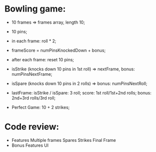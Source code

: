 # Bowling game:

* 10 frames => frames array, length 10;
* 10 pins;
* in each frame: roll * 2;

* frameScore = numPinsKnockedDown + bonus;
* after each frame: reset 10 pins;

* isStrike (knocks down 10 pins in 1st roll) => nextFrame, bonus: numPinsNextFrame;
* isSpare (knocks down 10 pins in 2 rolls) => bonus: numPinsNextRoll;
* lastFrame: isStrike / isSpare: 3 roll; score: 1st roll/1st+2nd rolls; bonus: 2nd+3rd rolls/3rd roll;

<!-- * Gutter Game: 20 zero scores; -->

* Perfect Game: 10 + 2 strikes;

# Code review:

* Features
   <!-- Gutter game -->
   <!-- One frame -->
   Multiple frames
   Spares
   Strikes
   Final Frame
* Bonus Features
   UI
